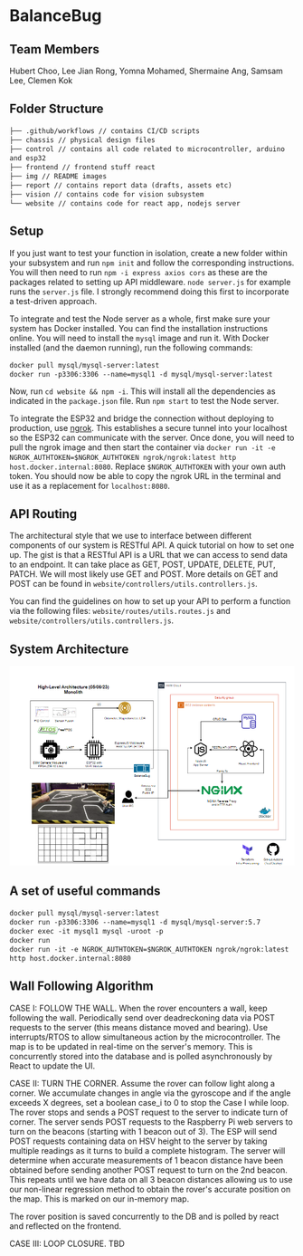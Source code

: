 # BalanceBug

## Team Members

Hubert Choo, Lee Jian Rong, Yomna Mohamed, Shermaine Ang, Samsam Lee, Clemen Kok

## Folder Structure

```
├── .github/workflows // contains CI/CD scripts
├── chassis // physical design files
├── control // contains all code related to microcontroller, arduino and esp32
├── frontend // frontend stuff react
├── img // README images
├── report // contains report data (drafts, assets etc)
├── vision // contains code for vision subsystem
└── website // contains code for react app, nodejs server
```

## Setup

If you just want to test your function in isolation, create a new folder within your subsystem and run `npm init` and follow the corresponding instructions. You will then need to run `npm -i express axios cors` as these are the packages related to setting up API middleware. `node server.js` for example runs the `server.js` file. I strongly recommend doing this first to incorporate a test-driven approach.

To integrate and test the Node server as a whole, first make sure your system has Docker installed. You can find the installation instructions online. You will need to install the `mysql` image and run it. With Docker installed (and the daemon running), run the following commands:

```
docker pull mysql/mysql-server:latest
docker run -p3306:3306 --name=mysql1 -d mysql/mysql-server:latest
```

Now, run `cd website && npm -i`. This will install all the dependencies as indicated in the `package.json` file. Run `npm start` to test the Node server. 

To integrate the ESP32 and bridge the connection without deploying to production, use [ngrok](https://ngrok.com/download). This establishes a secure tunnel into your localhost so the ESP32 can communicate with the server. Once done, you will need to pull the ngrok image and then start the container via `docker run -it -e NGROK_AUTHTOKEN=$NGROK_AUTHTOKEN ngrok/ngrok:latest http host.docker.internal:8080`. Replace `$NGROK_AUTHTOKEN` with your own auth token. You should now be able to copy the ngrok URL in the terminal and use it as a replacement for `localhost:8080`.  

## API Routing

The architectural style that we use to interface between different components of our system is RESTful API. A quick tutorial on how to set one up. The gist is that a RESTful API is a URL that we can access to send data to an endpoint. It can take place as GET, POST, UPDATE, DELETE, PUT, PATCH. We will most likely use GET and POST. More details on GET and POST can be found in `website/controllers/utils.controllers.js`.  

You can find the guidelines on how to set up your API to perform a function via the following files: `website/routes/utils.routes.js` and `website/controllers/utils.controllers.js`. 

## System Architecture

![arch2](img/arch2.png)

## A set of useful commands

```
docker pull mysql/mysql-server:latest
docker run -p3306:3306 --name=mysql1 -d mysql/mysql-server:5.7
docker exec -it mysql1 mysql -uroot -p
docker run
docker run -it -e NGROK_AUTHTOKEN=$NGROK_AUTHTOKEN ngrok/ngrok:latest http host.docker.internal:8080
```

## Wall Following Algorithm

CASE I: FOLLOW THE WALL. When the rover encounters a wall, keep following the wall. Periodically send over deadreckoning data via POST requests to the server (this means distance moved and bearing). Use interrupts/RTOS to allow simultaneous action by the microcontroller. The map is to be updated in real-time on the server's memory. This is concurrently stored into the database and is polled asynchronously by React to update the UI.  

CASE II: TURN THE CORNER. Assume the rover can follow light along a corner. We accumulate changes in angle via the gyroscope and if the angle exceeds X degrees, set a boolean case_i to 0 to stop the Case I while loop. The rover stops and sends a POST request to the server to indicate turn of corner. The server sends POST requests to the Raspberry Pi web servers to turn on the beacons (starting with 1 beacon out of 3). The ESP will send POST requests containing data on HSV height to the server by taking multiple readings as it turns to build a complete histogram. The server will determine when accurate measurements of 1 beacon distance have been obtained before sending another POST request to turn on the 2nd beacon. This repeats until we have data on all 3 beacon distances allowing us to use our non-linear regression method to obtain the rover's accurate position on the map. This is marked on our in-memory map.  

The rover position is saved concurrently to the DB and is polled by react and reflected on the frontend.  

CASE III: LOOP CLOSURE. TBD  

